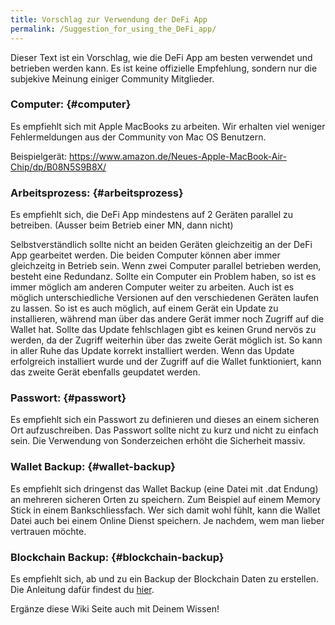 ```yaml
---
title: Vorschlag zur Verwendung der DeFi App
permalink: /Suggestion_for_using_the_DeFi_app/
---
```


Dieser Text ist ein Vorschlag, wie die DeFi App am besten verwendet und betrieben werden kann. Es ist keine offizielle Empfehlung, sondern nur die subjekive Meinung einiger Community Mitglieder.

### Computer: {#computer}

Es empfiehlt sich mit Apple MacBooks zu arbeiten. Wir erhalten viel weniger Fehlermeldungen aus der Community von Mac OS Benutzern.

Beispielgerät: <https://www.amazon.de/Neues-Apple-MacBook-Air-Chip/dp/B08N5S9B8X/>

### Arbeitsprozess: {#arbeitsprozess}

Es empfiehlt sich, die DeFi App mindestens auf 2 Geräten parallel zu betreiben. (Ausser beim Betrieb einer MN, dann nicht)

Selbstverständlich sollte nicht an beiden Geräten gleichzeitig an der DeFi App gearbeitet werden. Die beiden Computer können aber immer gleichzeitg in Betrieb sein. Wenn zwei Computer parallel betrieben werden, besteht eine Redundanz. Sollte ein Computer ein Problem haben, so ist es immer möglich am anderen Computer weiter zu arbeiten. Auch ist es möglich unterschiedliche Versionen auf den verschiedenen Geräten laufen zu lassen. So ist es auch möglich, auf einem Gerät ein Update zu installieren, während man über das andere Gerät immer noch Zugriff auf die Wallet hat. Sollte das Update fehlschlagen gibt es keinen Grund nervös zu werden, da der Zugriff weiterhin über das zweite Gerät möglich ist. So kann in aller Ruhe das Update korrekt installiert werden. Wenn das Update erfolgreich installiert wurde und der Zugriff auf die Wallet funktioniert, kann das zweite Gerät ebenfalls geupdatet werden.

### Passwort: {#passwort}

Es empfiehlt sich ein Passwort zu definieren und dieses an einem sicheren Ort aufzuschreiben. Das Passwort sollte nicht zu kurz und nicht zu einfach sein. Die Verwendung von Sonderzeichen erhöht die Sicherheit massiv.

### Wallet Backup: {#wallet-backup}

Es empfiehlt sich dringenst das Wallet Backup (eine Datei mit .dat Endung) an mehreren sicheren Orten zu speichern. Zum Beispiel auf einem Memory Stick in einem Bankschliessfach. Wer sich damit wohl fühlt, kann die Wallet Datei auch bei einem Online Dienst speichern. Je nachdem, wem man lieber vertrauen möchte.

### Blockchain Backup: {#blockchain-backup}

Es empfiehlt sich, ab und zu ein Backup der Blockchain Daten zu erstellen. Die Anleitung dafür findest du [hier](/Fullnode#Create_and_use_backup_for_blockchain_data).

Ergänze diese Wiki Seite auch mit Deinem Wissen!
